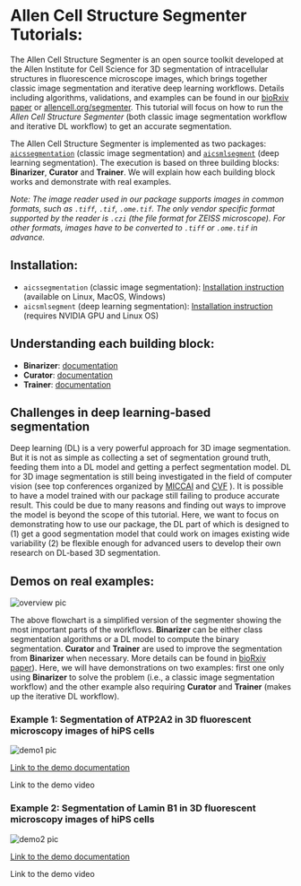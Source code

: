 # Allen Cell Structure Segmenter Tutorials:

The Allen Cell Structure Segmenter is an open source toolkit developed at the Allen Institute for Cell Science for 3D segmentation of intracellular structures in fluorescence microscope images, which brings together classic image segmentation and iterative deep learning workflows. Details including algorithms, validations, and examples can be found in our [bioRxiv paper](https://www.biorxiv.org/content/10.1101/491035v1) or [allencell.org/segmenter](https://allencell.org/segmenter). This tutorial will focus on how to run the *Allen Cell Structure Segmenter* (both classic image segmentation workflow and iterative DL workflow) to get an accurate segmentation. 

The Allen Cell Structure Segmenter is implemented as two packages: [`aicssegmentation`](https://pypi.org/project/aicssegmentation/) (classic image segmentation) and [`aicsmlsegment`](https://pypi.org/project/aicsmlsegment/) (deep learning segmentation). The execution is based on three building blocks: **Binarizer**, **Curator** and **Trainer**. We will explain how each building block works and demonstrate with real examples.

*Note: The image reader used in our package supports images in common formats, such as `.tiff`, `.tif`, `.ome.tif`. The only vendor specific format supported by the reader is `.czi` (the file format for ZEISS microscope). For other formats, images have to be converted to `.tiff` or `.ome.tif` in advance.* 

## Installation:

* `aicssegmentation` (classic image segmentation): [Installation instruction](https://github.com/AllenInstitute/aics-segmentation) (available on Linux, MacOS, Windows)
* `aicsmlsegment` (deep learning segmentation): [Installation instruction](../README.md) (requires NVIDIA GPU and Linux OS)


## Understanding each building block:

* **Binarizer**: [documentation](./bb1.md)
* **Curator**: [documentation](./bb2.md)
* **Trainer**: [documentation](./bb3.md)

## Challenges in deep learning-based segmentation

Deep learning (DL) is a very powerful approach for 3D image segmentation. But it is not as simple as collecting a set of segmentation ground truth, feeding them into a DL model and getting a perfect segmentation model. DL for 3D image segmentation is still being investigated in the field of computer vision (see top conferences organized by [MICCAI](http://www.miccai.org/) and [CVF](https://www.thecvf.com/) ). It is possible to have a model trained with our package still failing to produce accurate result. This could be due to many reasons and finding out ways to improve the model is beyond the scope of this tutorial. Here, we want to focus on demonstrating how to use our package, the DL part of which is designed to (1) get a good segmentation model that could work on images existing wide variability (2) be flexible enough for advanced users to develop their own research on DL-based 3D segmentation.

## Demos on real examples:

![overview pic](./overview_pic.png)

The above flowchart is a simplified version of the segmenter showing the most important parts of the workflows. **Binarizer** can be either class segmentation algorithms or a DL model to compute the binary segmentation. **Curator** and **Trainer** are used to improve the segmentation from **Binarizer** when necessary. More details can be found in [bioRxiv paper](https://www.biorxiv.org/content/10.1101/491035v1)). Here, we will have demonstrations on two examples: first one only using **Binarizer** to solve the problem (i.e., a classic image segmentation workflow) and the other example also requiring **Curator** and **Trainer** (makes up the iterative DL workflow).

### Example 1: Segmentation of ATP2A2 in 3D fluorescent microscopy images of hiPS cells 

![demo1 pic](./demo1_pic.png)

[Link to the demo documentation](./demo_1.md)

Link to the demo video

### Example 2: Segmentation of Lamin B1 in 3D fluorescent microscopy images of hiPS cells 

![demo2 pic](./demo2_pic.png)

[Link to the demo documentation](./demo_2.md)

Link to the demo video



